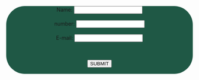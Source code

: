 <center> 
<form style="background-color:rgb(31, 88, 69);border-radius:50px">
<label for="name">Name:</label>
<input type="text" id="name" name="name">
<br>
<br>
<label for="PHONE NUMBER">number:</label>
<input type="number:" id="number" name="number">
<br>
<br>
<label for="email">E-mail:</label>
<input type="email:" id="email" name="email">
<br>
<br>
<br>

<button> SUBMIT</button>
<br>
<br>
</center>
</form>

